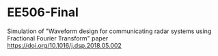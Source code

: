 # EE506-Final
Simulation of "Waveform design for communicating radar systems using Fractional Fourier Transform" paper
https://doi.org/10.1016/j.dsp.2018.05.002

